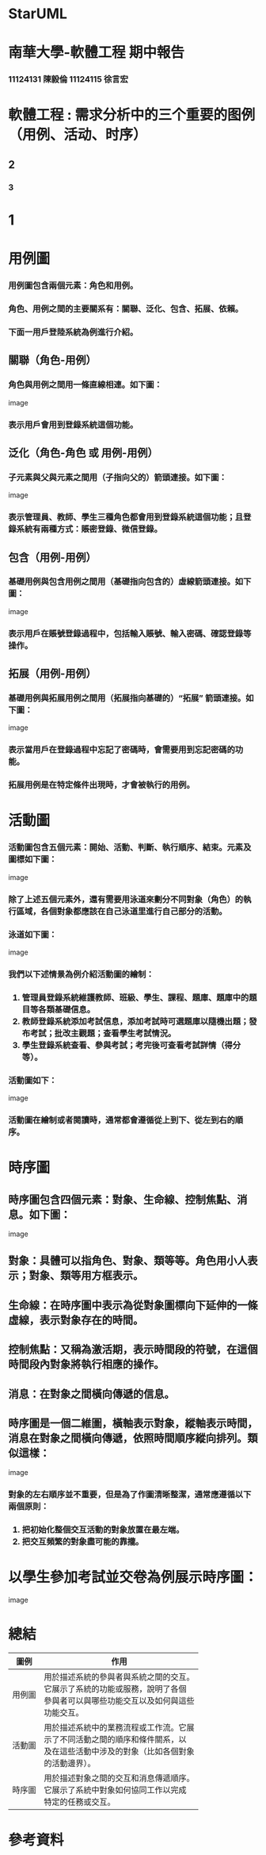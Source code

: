 # StarUML
# 南華大學-軟體工程 期中報告
<h3>11124131 陳毅倫 11124115 徐言宏<h3>
<h1>軟體工程 : 需求分析中的三个重要的图例（用例、活动、时序）</h1>
<h2>2</h2>
<h3>3</h3>
<h1>1</h1>
<h1> 用例圖</h1>
<h3>用例圖包含兩個元素：角色和用例。</h3>
  
<h3>角色、用例之間的主要關系有：關聯、泛化、包含、拓展、依賴。</h3>
  
<h3>下面一用戶登陸系統為例進行介紹。</h3>

<h2> 關聯（角色-用例）</h2>
<h3>角色與用例之間用一條直線相連。如下圖：</h3>
image
<h3>表示用戶會用到登錄系統這個功能。</h3>

<h2>泛化（角色-角色 或 用例-用例）</h2>
<h3>子元素與父與元素之間用（子指向父的）箭頭連接。如下圖：</h3>

image

<h3>表示管理員、教師、學生三種角色都會用到登錄系統這個功能；且登錄系統有兩種方式：賬密登錄、微信登錄。</h3>

<h2> 包含（用例-用例）</h2>
<h3>基礎用例與包含用例之間用（基礎指向包含的）虛線箭頭連接。如下圖：</h3>

image

<h3>表示用戶在賬號登錄過程中，包括輸入賬號、輸入密碼、確認登錄等操作。</h3>

<h2> 拓展（用例-用例）</h2>
<h3>基礎用例與拓展用例之間用（拓展指向基礎的）“拓展” 箭頭連接。如下圖：</h3>

image

<h3>表示當用戶在登錄過程中忘記了密碼時，會需要用到忘記密碼的功能。</h3>
<h3>拓展用例是在特定條件出現時，才會被執行的用例。</h3>

<h1>活動圖</h1>
<h3>活動圖包含五個元素：開始、活動、判斷、執行順序、結束。元素及圖標如下圖：</h3>

image

<h3>除了上述五個元素外，還有需要用泳道來劃分不同對象（角色）的執行區域，各個對象都應該在自己泳道里進行自己部分的活動。</h3>
<h3>泳道如下圖：</h3>

image

<h3>我們以下述情景為例介紹活動圖的繪制：<h3>

1. 管理員登錄系統維護教師、班級、學生、課程、題庫、題庫中的題目等各類基礎信息。
2. 教師登錄系統添加考試信息，添加考試時可選題庫以隨機出題；發布考試；批改主觀題；查看學生考試情況。
3. 學生登錄系統查看、參與考試；考完後可查看考試詳情（得分等）。
<h3>活動圖如下：</h3>

image

<h3>活動圖在繪制或者閱讀時，通常都會遵循從上到下、從左到右的順序。</h3>

<h1>時序圖</h1>

<h2>時序圖包含四個元素：對象、生命線、控制焦點、消息。如下圖：</h2>

image

<h2>對象：具體可以指角色、對象、類等等。角色用小人表示；對象、類等用方框表示。</h2>
<h2>生命線：在時序圖中表示為從對象圖標向下延伸的一條虛線，表示對象存在的時間。</h2>
<h2>控制焦點：又稱為激活期，表示時間段的符號，在這個時間段內對象將執行相應的操作。</h2>
<h2>消息：在對象之間橫向傳遞的信息。</h2>
<h2>時序圖是一個二維圖，橫軸表示對象，縱軸表示時間，消息在對象之間橫向傳遞，依照時間順序縱向排列。類似這樣：</h2>

image

<h3>對象的左右順序並不重要，但是為了作圖清晰整潔，通常應遵循以下兩個原則：<h3>

1. 把初始化整個交互活動的對象放置在最左端。 
2. 把交互頻繁的對象盡可能的靠攏。
<h1>以學生參加考試並交卷為例展示時序圖：</h1>

image

<h1>總結</h1>

| 圖例           | 作用           |
| -------------- | ------------- |
| 用例圖         | 用於描述系統的參與者與系統之間的交互。<br>它展示了系統的功能或服務，說明了各個<br>參與者可以與哪些功能交互以及如何與這些<br>功能交互。  |
| 活動圖         | 用於描述系統中的業務流程或工作流。它展<br>示了不同活動之間的順序和條件關系，以<br>及在這些活動中涉及的對象（比如各個對象<br>的活動邊界）。  |
| 時序圖         | 用於描述對象之間的交互和消息傳遞順序。<br>它展示了系統中對象如何協同工作以完成<br>特定的任務或交互。  |

<h1>參考資料</h1>

